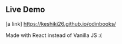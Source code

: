 

## Live Demo

[a link] https://keshiki26.github.io/odinbooks/

Made with React instead of Vanilla JS :(
